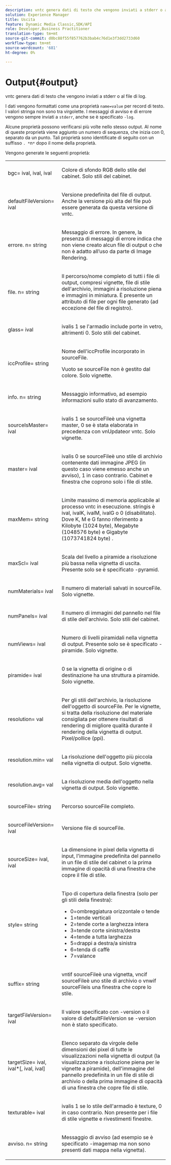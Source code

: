 ```yaml
---
description: vntc genera dati di testo che vengono inviati a stderr o al file di log.
solution: Experience Manager
title: Uscita
feature: Dynamic Media Classic,SDK/API
role: Developer,Business Practitioner
translation-type: tm+mt
source-git-commit: d0bc88f55f857762b3bab4c76d1e3f3dd2733d60
workflow-type: tm+mt
source-wordcount: '681'
ht-degree: 0%

---
```



# Output{#output}

vntc genera dati di testo che vengono inviati a stderr o al file di log.

I dati vengono formattati come una proprietà `name=value` per record di testo. I valori stringa non sono tra virgolette. I messaggi di avviso e di errore vengono sempre inviati a `stderr`, anche se è specificato `-log`.

Alcune proprietà possono verificarsi più volte nello stesso output. Al nome di queste proprietà viene aggiunto un numero di sequenza, che inizia con 0, separato da un punto. Tali proprietà sono identificate di seguito con un suffisso `. *`n`*` dopo il nome della proprietà.

Vengono generate le seguenti proprietà:

<table id="simpletable_32AAA1A2DDB04BC6B86885E6223BF609"> 
 <tr class="strow"> 
  <td class="stentry"> <p><span class="codeph">bgc=<span class="varname"> ival</span>, <span class="varname"> ival</span>, <span class="varname"> ival</span></span> </p> </td> 
  <td class="stentry"> <p>Colore di sfondo RGB dello stile del cabinet. Solo stili del cabinet. </p></td> 
 </tr> 
 <tr class="strow"> 
  <td class="stentry"> <p><span class="codeph">defaultFileVersion=<span class="varname"> ival</span></span> </p></td> 
  <td class="stentry"> <p>Versione predefinita del file di output. Anche la versione più alta del file può essere generata da questa versione di <span class="filepath"> vntc</span>. </p></td> 
 </tr> 
 <tr class="strow"> 
  <td class="stentry"> <p><span class="codeph">errore.<span class="varname"> n</span>=<span class="varname"> string</span></span> </p></td> 
  <td class="stentry"> <p>Messaggio di errore. In genere, la presenza di messaggi di errore indica che non viene creato alcun file di output o che non è adatto all’uso da parte di Image Rendering. </p></td> 
 </tr> 
 <tr class="strow"> 
  <td class="stentry"> <p><span class="codeph">file.<span class="varname"> n</span>=<span class="varname"> string</span></span> </p></td> 
  <td class="stentry"> <p>Il percorso/nome completo di tutti i file di output, compresi vignette, file di stile dell'archivio, immagini a risoluzione piena e immagini in miniatura. È presente un attributo di file per ogni file generato (ad eccezione del file di registro). </p></td> 
 </tr> 
 <tr class="strow"> 
  <td class="stentry"> <p><span class="codeph">glass=<span class="varname"> ival</span></span> </p></td> 
  <td class="stentry"> <p><span class="varname"> </span> ivalis 1 se l'armadio include porte in vetro, altrimenti 0. Solo stili del cabinet. </p></td> 
 </tr> 
 <tr class="strow"> 
  <td class="stentry"> <p><span class="codeph">iccProfile=<span class="varname"> string</span></span> </p></td> 
  <td class="stentry"> <p>Nome dell'iccProfile incorporato in <span class="varname"> sourceFile</span>. </p> <p>Vuoto se <span class="varname"> sourceFile</span> non è gestito dal colore. Solo vignette. </p></td> 
 </tr> 
 <tr class="strow"> 
  <td class="stentry"> <p><span class="codeph">info.<span class="varname"> n</span>=<span class="varname"> string</span></span> </p></td> 
  <td class="stentry"> <p>Messaggio informativo, ad esempio informazioni sullo stato di avanzamento. </p></td> 
 </tr> 
 <tr class="strow"> 
  <td class="stentry"> <p><span class="codeph">sourceIsMaster=<span class="varname"> ival</span></span> </p></td> 
  <td class="stentry"> <p><span class="varname"> </span> ivalis 1 se  <span class="varname"> </span> sourceFileè una vignetta master, 0 se è stata elaborata in precedenza con  <span class="filepath"> </span> vnUpdateor  <span class="filepath"> vntc</span>. Solo vignette. </p></td> 
 </tr> 
 <tr class="strow"> 
  <td class="stentry"> <p><span class="codeph">master=<span class="varname"> ival</span></span> </p></td> 
  <td class="stentry"> <p><span class="varname"> </span> ivalis 0 se  <span class="varname"> </span> sourceFileè uno stile di archivio contenente dati immagine JPEG (in questo caso viene emesso anche un avviso), 1 in caso contrario. Cabinet e finestra che coprono solo i file di stile. </p></td> 
 </tr> 
 <tr class="strow"> 
  <td class="stentry"> <p><span class="codeph">maxMem=<span class="varname"> string</span></span> </p></td> 
  <td class="stentry"> <p>Limite massimo di memoria applicabile al processo <span class="filepath"> vntc</span> in esecuzione. <span class="varname"> </span> stringis è  <span class="varname"> ival</span>,  <span class="varname"> ivalK</span>,  <span class="varname"> ivalM</span>,  <span class="varname"> ivalG</span> o  <span class="codeph"> 0</span> (disabilitato). Dove <span class="varname"> K</span>, <span class="varname"> M</span> e <span class="varname"> G</span> fanno riferimento a Kilobyte (1024 byte), Megabyte (1048576 byte) e Gigabyte (1073741824 byte) . </p></td> 
 </tr> 
 <tr class="strow"> 
  <td class="stentry"> <p><span class="codeph">maxScl=<span class="varname"> ival</span></span> </p></td> 
  <td class="stentry"> <p>Scala del livello a piramide a risoluzione più bassa nella vignetta di uscita. Presente solo se è specificato <span class="codeph"> -pyramid</span>. </p></td> 
 </tr> 
 <tr class="strow"> 
  <td class="stentry"> <p><span class="codeph">numMaterials=<span class="varname"> ival</span></span> </p></td> 
  <td class="stentry"> <p>Il numero di materiali salvati in <span class="varname"> sourceFile</span>. Solo vignette. </p></td> 
 </tr> 
 <tr class="strow"> 
  <td class="stentry"> <p><span class="codeph">numPanels=<span class="codeph"> ival</span></span> </p></td> 
  <td class="stentry"> <p>Il numero di immagini del pannello nel file di stile dell'archivio. Solo stili del cabinet. </p></td> 
 </tr> 
 <tr class="strow"> 
  <td class="stentry"> <p><span class="codeph">numViews=<span class="codeph"> ival</span></span> </p></td> 
  <td class="stentry"> <p>Numero di livelli piramidali nella vignetta di output. Presente solo se è specificato -piramide. Solo vignette. </p></td> 
 </tr> 
 <tr class="strow"> 
  <td class="stentry"> <p><span class="codeph">piramide=<span class="varname"> ival</span></span> </p></td> 
  <td class="stentry"> <p>0 se la vignetta di origine o di destinazione ha una struttura a piramide. Solo vignette. </p></td> 
 </tr> 
 <tr class="strow"> 
  <td class="stentry"> <p><span class="codeph">resolution=<span class="varname"> val</span></span> </p></td> 
  <td class="stentry"> <p>Per gli stili dell'archivio, la risoluzione dell'oggetto di <span class="varname"> sourceFile</span>. Per le vignette, si tratta della risoluzione del materiale consigliata per ottenere risultati di rendering di migliore qualità durante il rendering della vignetta di output. Pixel/pollice (ppi). </p></td> 
 </tr> 
 <tr class="strow"> 
  <td class="stentry"> <p><span class="codeph">resolution.min=<span class="varname"> val</span></span> </p></td> 
  <td class="stentry"> <p>La risoluzione dell'oggetto più piccola nella vignetta di output. Solo vignette. </p></td> 
 </tr> 
 <tr class="strow"> 
  <td class="stentry"> <p><span class="codeph">resolution.avg=<span class="varname"> val</span></span> </p></td> 
  <td class="stentry"> <p>La risoluzione media dell'oggetto nella vignetta di output. Solo vignette. </p></td> 
 </tr> 
 <tr class="strow"> 
  <td class="stentry"> <p><span class="codeph">sourceFile=<span class="varname"> string</span></span> </p></td> 
  <td class="stentry"> <p>Percorso <span class="varname"> sourceFile</span> completo. </p></td> 
 </tr> 
 <tr class="strow"> 
  <td class="stentry"> <p><span class="codeph">sourceFileVersion=<span class="varname"> ival</span></span> </p></td> 
  <td class="stentry"> <p>Versione file di <span class="varname"> sourceFile</span>. </p></td> 
 </tr> 
 <tr class="strow"> 
  <td class="stentry"> <p><span class="codeph">sourceSize=<span class="varname"> ival</span>,<span class="varname"> ival</span></span> </p></td> 
  <td class="stentry"> <p>La dimensione in pixel della vignetta di input, l'immagine predefinita del pannello in un file di stile del cabinet o la prima immagine di opacità di una finestra che copre il file di stile. </p></td> 
 </tr> 
 <tr class="strow"> 
  <td class="stentry"> <p><span class="codeph">style=<span class="varname"> string</span></span> </p></td> 
  <td class="stentry"> <p>Tipo di copertura della finestra (solo per gli stili della finestra): </p> <p> 
    <ul id="ul_51AECE556B8B40109FFAD2B315D0695C"> 
     <li id="li_3D3B9211C7AF4810883AE815BEBD4228">0=ombreggiatura orizzontale o tende </li> 
     <li id="li_DE88052467D64ECDAEB29264FC3904E4">1=tende verticali </li> 
     <li id="li_6F976CABF7244B20A471391A685ED05F"> 2=tende corte a larghezza intera </li> 
     <li id="li_E8D2B0B9189F4BDBB70E145E9196C1CD">3=tende corte sinistra/destra </li> 
     <li id="li_026F043A50D34C8AB850D9832F375DB7"> 4=tende a tutta larghezza </li> 
     <li id="li_283A2E5BFF75461B8F697FFF0796361F"> 5=drappi a destra/a sinistra </li> 
     <li id="li_E175BA9EAE1F46B89109F4892FF54656"> 6=tenda di caffè </li> 
     <li id="li_79D2F7F68C4746F3B6742EFECD01BDD9"> 7=valance </li> 
    </ul> </p> </td> 
 </tr> 
 <tr class="strow"> 
  <td class="stentry"> <p><span class="codeph">suffix=<span class="varname"> string</span></span> </p></td> 
  <td class="stentry"> <p><span class="codeph"> </span> vntif  <span class="varname"> </span> sourceFileè una vignetta,  <span class="codeph"> </span> vncif  <span class="varname"> </span> sourceFileè uno stile di archivio o  <span class="codeph"> </span> vnwif  <span class="varname"> </span> sourceFileis una finestra che copre lo stile. </p></td> 
 </tr> 
 <tr class="strow"> 
  <td class="stentry"> <p><span class="codeph">targetFileVersion=<span class="varname"> ival</span></span> </p></td> 
  <td class="stentry"> <p>Il valore specificato con <span class="codeph"> -version</span> o il valore di<span class="codeph"> defaultFileVersion</span> se<span class="codeph"> -version</span> non è stato specificato. </p></td> 
 </tr> 
 <tr class="strow"> 
  <td class="stentry"> <p><span class="codeph">targetSize=<span class="varname"> ival</span>, <span class="varname"> ival</span>*[, <span class="varname"> ival</span>, <span class="varname"> ival</span>]</span> </p></td> 
  <td class="stentry"> <p>Elenco separato da virgole delle dimensioni dei pixel di tutte le visualizzazioni nella vignetta di output (la visualizzazione a risoluzione piena per le vignette a piramide), dell'immagine del pannello predefinita in un file di stile di archivio o della prima immagine di opacità di una finestra che copre file di stile. </p> </td> 
 </tr> 
 <tr class="strow"> 
  <td class="stentry"> <p><span class="codeph">texturable=<span class="varname"> ival</span></span> </p></td> 
  <td class="stentry"> <p><span class="varname"> </span> ivalis 1 se lo stile dell'armadio è texture, 0 in caso contrario. Non presente per i file di stile vignette e rivestimenti finestre. </p></td> 
 </tr> 
 <tr class="strow"> 
  <td class="stentry"> <p><span class="codeph">avviso.<span class="varname"> n</span>=<span class="varname"> string</span></span> </p></td> 
  <td class="stentry"> <p>Messaggio di avviso (ad esempio se è specificato <span class="codeph"> -imagemap</span> ma non sono presenti dati mappa nella vignetta). </p></td> 
 </tr> 
</table>

